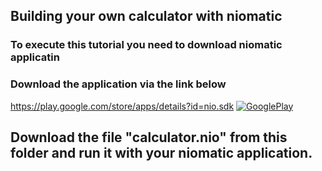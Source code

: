 ﻿## Building your own calculator with niomatic


### To execute this tutorial you need to download niomatic applicatin
### Download the application via the link below



https://play.google.com/store/apps/details?id=nio.sdk
[![GooglePlay](https://play.google.com/intl/en_us/badges/images/generic/en_badge_web_generic.png)](https://play.google.com/store/apps/details?id=nio.sdk&utm_source=Github&utm_campaign=example&pcampaignid=Github)

## Download the file "calculator.nio" from this folder and run it with your niomatic application.
